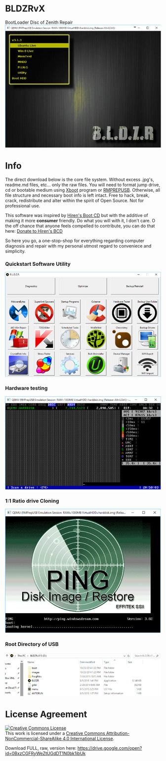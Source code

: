 # BLDZRvX
BootLoader Disc of Zenith Repair
<img src="https://raw.githubusercontent.com/BiTinerary/BLDZRvZ/master/GitHub%20Images/BLDZR.png" />

# Info

The direct download below is the core file system. Without excess .jpg's, readme.md files, etc... only the raw files. You will need to format jump drive, cd or bootable medium using <a href="http://www.pendrivelinux.com/xboot-multiboot-iso-usb-creator/">Xboot</a> program or <a href="http://www.rmprepusb.com/documents/release-2-0">RMPREPUSB</a>. Otherwise, all file structure and necessary boot info is left intact. Free to hack, break, crack, redistribute and alter within the spirit of Open Source. Not for professional use.

This software was inspired by <a href="http://www.hirensbootcd.org/">Hiren's Boot CD</a> but with the additive of making it more <b>consumer</b> friendly. Do what you will with it, I don't care. O the off chance that anyone feels compelled to contribute, you can do that here: <a href="http://www.hiren.info/contact-us/">Donate to Hiren's BCD</a>

So here you go, a one-stop-shop for everything regarding computer diagnosis and repair with my personal utmost regard to conveniece and simplicity.

### Quickstart Software Utility
<img src="https://raw.githubusercontent.com/BiTinerary/BLDZRvZ/master/GitHub%20Images/BldzrProg.png" />

### Hardware testing
<img src="https://raw.githubusercontent.com/BiTinerary/BLDZRvZ/master/GitHub%20Images/mhddbldzr.png" />

### 1:1 Ratio drive Cloning
<img src="https://raw.githubusercontent.com/BiTinerary/BLDZRvZ/master/GitHub%20Images/pingbldzr.png" />

### Root Directory of USB
<img src="https://raw.githubusercontent.com/BiTinerary/BLDZRvZ/master/GitHub%20Images/root%20directory.PNG" />

# License Agreement

<a rel="license" href="http://creativecommons.org/licenses/by-nc-sa/4.0/"><img alt="Creative Commons License" style="border-width:0" src="https://i.creativecommons.org/l/by-nc-sa/4.0/88x31.png" /></a><br />This work is licensed under a <a rel="license" href="http://creativecommons.org/licenses/by-nc-sa/4.0/">Creative Commons Attribution-NonCommercial-ShareAlike 4.0 International License</a>.

Download FULL, raw, version here: https://drive.google.com/open?id=0BxzCGFRyWeZtUGdDT1N0bk1ibUk
